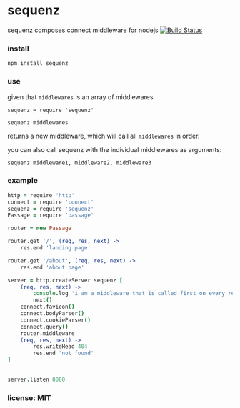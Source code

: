# sequenz

sequenz composes connect middleware for nodejs
[![Build Status](https://travis-ci.org/snd/sequenz.png)](https://travis-ci.org/snd/sequenz)

### install

```
npm install sequenz
```

### use

given that `middlewares` is an array of middlewares

```
sequenz = require 'sequenz'

sequenz middlewares
```
returns a new middleware, which will call all `middlewares` in order.

you can also call sequenz with the individual middlewares as arguments:

```
sequenz middleware1, middleware2, middleware3
```

### example

```coffeescript
http = require 'http'
connect = require 'connect'
sequenz = require 'sequenz'
Passage = require 'passage'

router = new Passage

router.get '/', (req, res, next) ->
    res.end 'landing page'

router.get '/about', (req, res, next) ->
    res.end 'about page'

server = http.createServer sequenz [
    (req, res, next) ->
        console.log 'i am a middleware that is called first on every request'
        next()
    connect.favicon()
    connect.bodyParser()
    connect.cookieParser()
    connect.query()
    router.middleware
    (req, res, next) ->
        res.writeHead 404
        res.end 'not found'
]
    

server.listen 8080
```

### license: MIT
